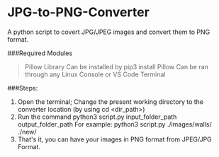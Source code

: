 # JPG-to-PNG-Converter
A python script to covert JPG/JPEG images and convert them to PNG format.

###Required Modules
  > Pillow Library 
    Can be installed by pip3 install Pillow
  > Can be ran through any Linux Console or VS Code Terminal

###Steps:
  1) Open the terminal; Change the present working directory to the converter location (by using cd <dir_path>)
  2) Run the command python3 script.py input_folder_path output_folder_path
     For example: python3 script.py ./images/walls/ ./new/
  3) That's it, you can have your images in PNG format from JPEG/JPG Format.
    
